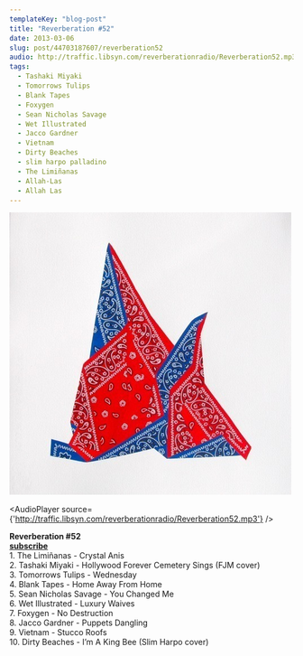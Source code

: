 ```yaml
---
templateKey: "blog-post"
title: "Reverberation #52"
date: 2013-03-06
slug: post/44703187607/reverberation52
audio: http://traffic.libsyn.com/reverberationradio/Reverberation52.mp3
tags:
  - Tashaki Miyaki
  - Tomorrows Tulips
  - Blank Tapes
  - Foxygen
  - Sean Nicholas Savage
  - Wet Illustrated
  - Jacco Gardner
  - Vietnam
  - Dirty Beaches
  - slim harpo palladino
  - The Limiñanas
  - Allah-Las
  - Allah Las
---
```


![Reverberation #52](../images/d166f8d22720a77b87892604d03767afb1f8ea423126187de2c5c6c44aa2e770.jpg)

<AudioPlayer source={'http://traffic.libsyn.com/reverberationradio/Reverberation52.mp3'} />

<p><strong>Reverberation #52<br /><strong><strong><strong><strong><strong><strong><strong><a href="https://itunes.apple.com/us/podcast/reverberation-radio/id520739212?ign-mpt=uo%3D4" title="subscribe" target="_blank">subscribe</a></strong></strong></strong></strong></strong></strong></strong></strong><br />1. The Limi&ntilde;anas - Crystal Anis<br />2. Tashaki Miyaki - Hollywood Forever Cemetery Sings (FJM cover)<br />3. Tomorrows Tulips - Wednesday<br />4. Blank Tapes - Home Away From Home<br />5. Sean Nicholas Savage - You Changed Me<br />6. Wet Illustrated - Luxury Waives<br />7. Foxygen - No Destruction<br />8. Jacco Gardner - Puppets Dangling<br />9. Vietnam - Stucco Roofs<br />10. Dirty Beaches - I&rsquo;m A King Bee (Slim Harpo cover)</p>
